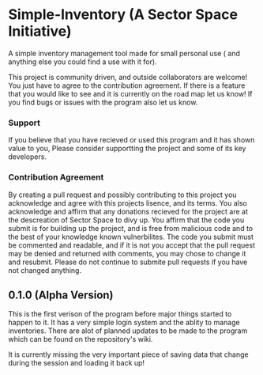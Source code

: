 # Simple-Inventory (A Sector Space Initiative)

A simple inventory management tool made for small personal use ( and anything else you could find a use with it for).  

This project is community driven, and outside collaborators are welcome! You just have to agree to the contribution agreement. If there is a feature that you would like to see and it is currently on the road map let us know! If you find bugs or issues with the program also let us know.

### Support
If you believe that you have recieved or used this program and it has shown value to you, Please consider supportting the project and some of its key developers.

### Contribution Agreement
By creating a pull request and possibly contributing to this project you acknowledge and agree with this projects lisence, and its terms. You also acknowledge and affirm that any donations recieved for the project are at the descreation of Sector Space to divy up. You affirm that the code you submit is for building up the project, and is free from malicious code and to the best of your knowledge known vulnerbilites. The code you submit must be commented and readable, and if it is not you accept that the pull request may be denied and returned with comments, you may chose to change it and resubmit. Please do not continue to submite pull requests if you have not changed anything.

## 0.1.0  (Alpha Version)
This is the first verison of the program before major things started to happen to it. It has a very simple login system and the ablity to manage inventories. There are alot of planned updates to be made to the program which can be found on the repository's wiki.  
  
It is currently missing the very important piece of saving data that change during the session and loading it back up!

